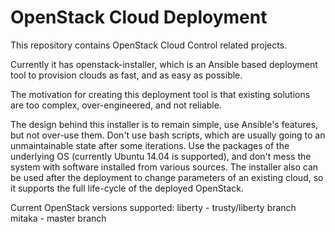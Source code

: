 # OpenStack Cloud Deployment

This repository contains OpenStack Cloud Control related projects. 

Currently it has openstack-installer, which is an Ansible based deployment tool to provision clouds as fast, and as easy as possible.

The motivation for creating this deployment tool is that existing solutions are too complex, over-engineered, and not reliable.

The design behind this installer is to remain simple, use Ansible's features, but not over-use them. Don't use bash scripts, which are usually going to an unmaintainable state after some iterations. Use the packages of the underlying OS (currently Ubuntu 14.04 is supported), and don't mess the system with software installed from various sources. The installer also can be used after the deployment to change parameters of an existing cloud, so it supports the full life-cycle of the deployed OpenStack.

Current OpenStack versions supported:
liberty - trusty/liberty branch
mitaka  - master branch
